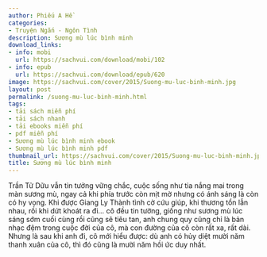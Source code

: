 ```yaml
---
author: Phiếu A Hề
categories:
- Truyện Ngắn - Ngôn Tình
description: Sương mù lúc bình minh
download_links:
- info: mobi
  url: https://sachvui.com/download/mobi/102
- info: epub
  url: https://sachvui.com/download/epub/620
image: https://sachvui.com/cover/2015/Suong-mu-luc-binh-minh.jpg
layout: post
permalink: /suong-mu-luc-binh-minh.html
tags:
- tải sách miễn phí
- tải sách nhanh
- tải ebooks miễn phí
- pdf miễn phí
- Sương mù lúc bình minh ebook
- Sương mù lúc bình minh pdf
thumbnail_url: https://sachvui.com/cover/2015/Suong-mu-luc-binh-minh.jpg
title: Sương mù lúc bình minh
---
```


 <div class="item-desc text-justify"> Trần Tử Dữu vẫn tin tưởng vững chắc, cuộc sống như tia nắng mai trong màn sương mù, ngay cả khi phía trước còn mịt mờ nhưng có ánh sáng là còn có hy vọng. Khi được Giang Ly Thành tình cờ cứu giúp, khi thương tổn lẫn nhau, rồi khi dứt khoát ra đi… cô đều tin tưởng, giống như sương mù lúc sáng sớm cuối cùng rồi cũng sẽ tiêu tan, anh chung quy cũng chỉ là bản nhạc đệm trong cuộc đời của cô, mà con đường của cô còn rất xa, rất dài. Nhưng là sau khi anh đi, cô mới hiểu được: dù anh có hủy diệt mười năm thanh xuân của cô, thì đó cũng là mười năm hồi ức duy nhất. </div>